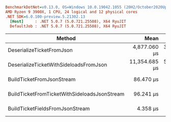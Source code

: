``` ini

BenchmarkDotNet=v0.13.0, OS=Windows 10.0.19042.1055 (20H2/October2020Update)
AMD Ryzen 9 3900X, 1 CPU, 24 logical and 12 physical cores
.NET SDK=6.0.100-preview.5.21302.13
  [Host]     : .NET 5.0.7 (5.0.721.25508), X64 RyuJIT
  DefaultJob : .NET 5.0.7 (5.0.721.25508), X64 RyuJIT


```
|                                       Method |          Mean |      Error |     StdDev |           Min |           Max |
|--------------------------------------------- |--------------:|-----------:|-----------:|--------------:|--------------:|
|                    DeserializeTicketFromJson |  4,877.060 μs | 34.0809 μs | 30.2119 μs |  4,838.992 μs |  4,932.478 μs |
|       DeserializeTicketWithSideloadsFromJson | 11,354.685 μs | 56.1123 μs | 49.7421 μs | 11,260.478 μs | 11,420.259 μs |
|                    BuildTicketFromJsonStream |     86.470 μs |  0.3730 μs |  0.3307 μs |     86.039 μs |     87.042 μs |
| BuildTicketFromTicketWithSideloadsJsonStream |     96.241 μs |  0.4215 μs |  0.3943 μs |     95.556 μs |     96.940 μs |
|              BuildTicketFieldsFromJsonStream |      4.358 μs |  0.0187 μs |  0.0175 μs |      4.325 μs |      4.387 μs |
